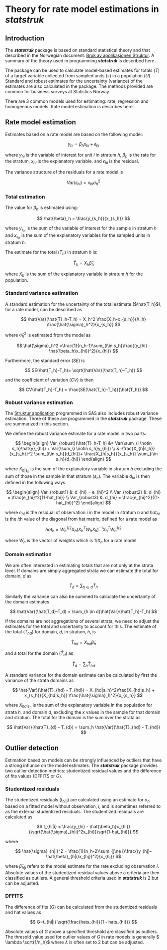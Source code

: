 # Theory for rate model estimations in **_statstruk_**

## Introduction
The **_statstruk_** package is based on standard statistical theory and that described in the Norwegian document: [Bruk av applikasjonen Struktur](https://www.ssb.no/a/publikasjoner/pdf/notat_200730/notat_200730.pdf). A summary of the theory used in programming **_statstruk_** is described here.

The package can be used to calculate model-based estimates for totals ($T$) of a target variable collected from sampled units ($s$) in a population ($U$). Standard and robust estimates for the uncertainty (variance) of the estimates are also calculated in the package. The methods provided are common for business surveys at Statistics Norway.

There are 3 common models used for estimating: rate, regression and homogenous models. Rate model estimation is describes here.

## Rate model estimation
Estimates based on a rate model are based on the following model:

$$
y_{hi} = \beta_h x_{hi} + \epsilon_{hi}
$$

where $y_{hi}$ is the variable of interest for unit $i$ in stratum $h$, $\beta_h$ is the rate for the stratum, $x_{hi}$ is the explanatory variable, and $\epsilon_{hi}$ is the residual.

The variance structure of the residuals for a rate model is

$$
Var(\epsilon_{hi}) = x_{hi}\sigma^2_h
$$

### Total estimation
The value for $\beta_h$ is estimated using:

$$
\hat{\beta}_h = \frac{y_{s_h}}{x_{s_h}}
$$

where $y_{s_h}$ is the sum of the variable of interest for the sample in stratum $h$ and $x_{s_h}$ is the sum of the explanatory variables for the sampled units in stratum $h$.

The estimate for the total ($T_h$) in stratum $h$ is:

$$
\hat{T}_h = X_h \hat{\beta}_h
$$

where $X_h$ is the sum of the explanatory variable in stratum $h$ for the population.


### Standard variance estimation
A standard estimation for the uncertainty of the total estimate ($\hat{T_h}$), for a rate model, can be described as

$$
\hat{Var}(\hat{T}_h-T_h) = X_h^2 \frac{X_h-x_{s_h}}{X_h} \frac{\hat{\sigma}_h^2}{x_{s_h}}
$$

where $\hat{\sigma}_h^2$ is estimated from the model as

$$
\hat{\sigma}_h^2 =\frac{1}{n_h-1}\sum_{i\in s_h}\frac{(y_{hi} - \hat{\beta_h}x_{hi})^2}{x_{hi}}
$$

Furthermore, the standard error ($SE$) is

$$
SE(\hat{T_h}-T_h)= \sqrt{\hat{Var}(\hat{T_h}-T_h)}
$$

and the coefficient of variation ($CV$) is then

$$
CV(\hat{T_h}-T_h) = \frac{SE(\hat{T_h}-T_h)}{\hat{T_h}}
$$

### Robust variance estimation
The [Struktur application](https://www.ssb.no/a/publikasjoner/pdf/notat_200730/notat_200730.pdf) programmed in SAS also includes  robust variance estimation. Three of these are programmed in the **_statstruk_** package. These are summarized in this section.

We define the robust variance estimate for a rate model in two parts:

$$
\begin{align}
Var_{robust}(\hat{T}_h-T_h) &= Var(\sum_{i \notin s_h}\hat{y}_{hi}) + Var(\sum_{i \notin s_h}y_{hi}) \\
&=\frac{X_{h|s_h}}{x_{s_h}}^2 \sum_{i\in s_h}{d_{hi}}+ \frac{X_{h|s_h}}{x_{s_h}} \sum_{i\in s_h}{d_{hi}}
\end{align}
$$

where $X_{h|s_h}$ is the sum of the explanatory variable in stratum $h$ excluding the sum of those in the sample in that stratum ($s_h$). The variable $d_{hi}$ is then defined in the following ways:

$$
\begin{align}
Var_{robust1} &: d_{hi} = e_{hi}^2 \\
Var_{robust2} &: d_{hi} = \frac{e_{hi}^2}{1-hat_{hi}} \\
Var_{robust3} &: d_{hi} = \frac{e_{hi}^2}{(1-hat_{hi})^2}
\end{align}
$$

where $e_{hi}$ is the residual of observation $i$ in the model in stratum $h$ and $hat_{hi}$ is the $i$th value of the diagonal from hat matrix, defined for a rate model as

$$
hat_h=W_h^{1/2}X_h(X_h^TW_hX_h)^{−1}X_h^TW_h^{1/2}
$$

where $W_h$ is the vector of weights which is $1/X_h$ for a rate model.



### Domain estimation
We are often interested in estimating totals that are not only at the strata level. If domains are simply aggregated strata we can estimate the total for domain, $d$ as

$$
\hat{T}_d = \sum_{h \in d}\hat{T}_h
$$

Similarly the variance can also be summed to calculate the uncertainty of the domain estimates

$$
\hat{Var}(\hat{T_d}-T_d) = \sum_{h \in d}\hat{Var}(\hat{T_h}-T_h)
$$

If the domains are not aggregations of several strata, we need to adjust the estimates for the total and uncertainty to account for this. The estimate of the total ($T_{hd}$) for domain, $d$, in stratum, $h$, is

$$
\hat{T}_{hd} = X_{hd}\hat{\beta}_h
$$

and a total for the domain ($\hat{T}_d$) as

$$
\hat{T}_{d} = \sum_h \hat{T}_{hd}
$$

A standard variance for the domain estimate can be calculated by first the variance of the strata domains as

$$
\hat{Var}(\hat{T}_{hd} - T_{hd}) =  X_{hd|s_h}^2\frac{X_{hd|s_h} + x_{s_h}}{X_{hd|s_h}} \frac{\hat{\sigma}_h^2}{x_{s_h}}
$$

where $X_{hd|s_h}$ is the sum of the explanatory variable in the population for strata $h$, and domain $d$, excluding the $x$ values in the sample for that domain and stratum. The total for the domain is the sum over the strata as

$$
\hat{Var}(\hat{T}_{d} - T_{d}) = \sum_h \hat{Var}(\hat{T}_{hd} - T_{hd})
$$

## Outlier detection
Estimation based on models can be strongly influenced by outliers that have a strong influnce on the model estimates. The **_statstruk_** package provides two outlier detection metrics: studentized residual values and the difference of fits values (DFFITS or $G$).

### Studentized residuals
The studentized residuals ($t_{hi|i}$) are calculated using an estimate for $\sigma_h$ based on a fitted model without observation, $i$, and is sometimes referred to as the external studentized residuals. The studentized residuals are calculated as

$$
t_{hi|i} = \frac{y_{hi} - \hat{\beta_h}x_{hi}}{\sqrt{\hat{\sigma}_{h|i}^2x_{hi}}\sqrt{1-hat_{hi}}}
$$

where

$$
\hat{\sigma}_{h|i}^2 = \frac{1}{n_h-2}\sum_{j\ne i}\frac{(y_{hj}-\hat{\beta}_{h|i}x_{hj})^2}{x_{hj}}
$$

where $\hat{\beta}_{h|i}$ refers to the model estimate for the rate excluding observation $i$.
Absolute values of the studentized residual values above a criteria are then classified as outliers. A general threshold criteria used in **_statstruk_** is  2 but can be adjusted.

### DFFITS
The difference of fits ($G$) can be calculated from the studentized residuals and hat values as

$$
G=t_{hi|i} \sqrt{\frac{hats_{hi}}{1 - hats_{hi}}}
$$

Absolute values of $G$ above a specified threshold are classified as outliers. The thresold value used for outlier values of $G$ in rate models is generally $ \lambda \sqrt{1/n_h}$ where $\lambda$ is often set to 2 but can be adjusted.

